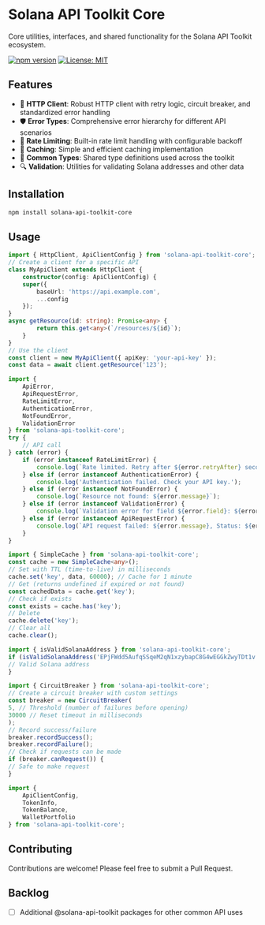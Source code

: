 # Solana API Toolkit Core

Core utilities, interfaces, and shared functionality for the Solana API Toolkit ecosystem.

[![npm version](https://img.shields.io/npm/v/@solana-api-toolkit/core.svg)](https://www.npmjs.com/package/@solana-api-toolkit/core)
[![License: MIT](https://img.shields.io/badge/License-MIT-yellow.svg)](https://opensource.org/licenses/MIT)

## Features

- 🔄 **HTTP Client**: Robust HTTP client with retry logic, circuit breaker, and standardized error handling
- 🛡️ **Error Types**: Comprehensive error hierarchy for different API scenarios
- 🚦 **Rate Limiting**: Built-in rate limit handling with configurable backoff
- 💾 **Caching**: Simple and efficient caching implementation
- 🧩 **Common Types**: Shared type definitions used across the toolkit
- 🔍 **Validation**: Utilities for validating Solana addresses and other data

## Installation

```bash
npm install solana-api-toolkit-core
```

## Usage

```typescript
import { HttpClient, ApiClientConfig } from 'solana-api-toolkit-core';
// Create a client for a specific API
class MyApiClient extends HttpClient {
    constructor(config: ApiClientConfig) {
    super({
        baseUrl: 'https://api.example.com',
        ...config
    });
}
async getResource(id: string): Promise<any> {
        return this.get<any>(`/resources/${id}`);
    }
}
// Use the client
const client = new MyApiClient({ apiKey: 'your-api-key' });
const data = await client.getResource('123');
```

```typescript
import {
    ApiError,
    ApiRequestError,
    RateLimitError,
    AuthenticationError,
    NotFoundError,
    ValidationError
} from 'solana-api-toolkit-core';
try {
    // API call
} catch (error) {
    if (error instanceof RateLimitError) {
        console.log(`Rate limited. Retry after ${error.retryAfter} seconds`);
    } else if (error instanceof AuthenticationError) {
        console.log('Authentication failed. Check your API key.');
    } else if (error instanceof NotFoundError) {
        console.log(`Resource not found: ${error.message}`);
    } else if (error instanceof ValidationError) {
        console.log(`Validation error for field ${error.field}: ${error.message}`);
    } else if (error instanceof ApiRequestError) {
        console.log(`API request failed: ${error.message}, Status: ${error.statusCode}`);
    }
}
```

```typescript
import { SimpleCache } from 'solana-api-toolkit-core';
const cache = new SimpleCache<any>();
// Set with TTL (time-to-live) in milliseconds
cache.set('key', data, 60000); // Cache for 1 minute
// Get (returns undefined if expired or not found)
const cachedData = cache.get('key');
// Check if exists
const exists = cache.has('key');
// Delete
cache.delete('key');
// Clear all
cache.clear();
```

```typescript
import { isValidSolanaAddress } from 'solana-api-toolkit-core';
if (isValidSolanaAddress('EPjFWdd5AufqSSqeM2qN1xzybapC8G4wEGGkZwyTDt1v')) {
// Valid Solana address
}
```

```typescript
import { CircuitBreaker } from 'solana-api-toolkit-core';
// Create a circuit breaker with custom settings
const breaker = new CircuitBreaker(
5, // Threshold (number of failures before opening)
30000 // Reset timeout in milliseconds
);
// Record success/failure
breaker.recordSuccess();
breaker.recordFailure();
// Check if requests can be made
if (breaker.canRequest()) {
// Safe to make request
}
```

```typescript
import {
    ApiClientConfig,
    TokenInfo,
    TokenBalance,
    WalletPortfolio
} from 'solana-api-toolkit-core';
```

## Contributing

Contributions are welcome! Please feel free to submit a Pull Request.

## Backlog
- [ ] Additional @solana-api-toolkit packages for other common API uses
